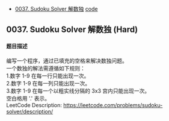 - [0037. Sudoku Solver 解数独](#0037) [code]((code/0037_SudokuSolver.py))

## 0037. Sudoku Solver 解数独 (Hard) <a name="0037"></a>
#### 题目描述
编写一个程序，通过已填充的空格来解决数独问题。  
一个数独的解法需遵循如下规则：  
1.数字 1-9 在每一行只能出现一次。  
2.数字 1-9 在每一列只能出现一次。  
3.数字 1-9 在每一个以粗实线分隔的 3x3 宫内只能出现一次。  
空白格用 '.' 表示。  
LeetCode Description: https://leetcode.com/problems/sudoku-solver/description/  
